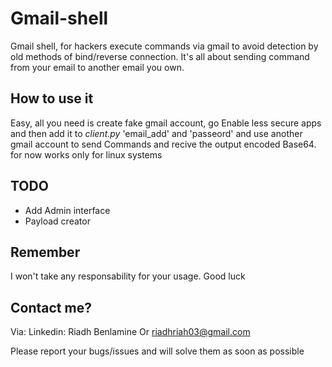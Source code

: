 # Gmail-shell
Gmail shell, for hackers execute commands via gmail to avoid detection by old methods of bind/reverse connection.
It's all about sending command from your email to another email you own.

## How to use it

Easy, all you need is create fake gmail account, go Enable less secure apps and then add it to *client.py* 'email_add' and 'passeord' and use another gmail account to send Commands and recive the output encoded Base64. for now works only for linux systems

## TODO

- Add Admin interface
- Payload creator

## Remember

I won't take any responsability for your usage. Good luck

## Contact me?
Via:
Linkedin: Riadh Benlamine
Or
riadhriah03@gmail.com

Please report your bugs/issues and will solve them as soon as possible
